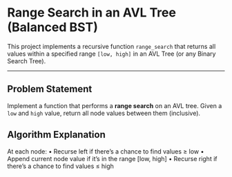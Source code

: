 #  Range Search in an AVL Tree (Balanced BST)

This project implements a recursive function `range_search` that returns all values within a specified range `[low, high]` in an AVL Tree (or any Binary Search Tree).

---

##  Problem Statement

Implement a function that performs a **range search** on an AVL tree. Given a `low` and `high` value, return all node values between them (inclusive).

## Algorithm Explanation

At each node:
	•	Recurse left if there’s a chance to find values ≥ low
	•	Append current node value if it’s in the range [low, high]
	•	Recurse right if there’s a chance to find values ≤ high
